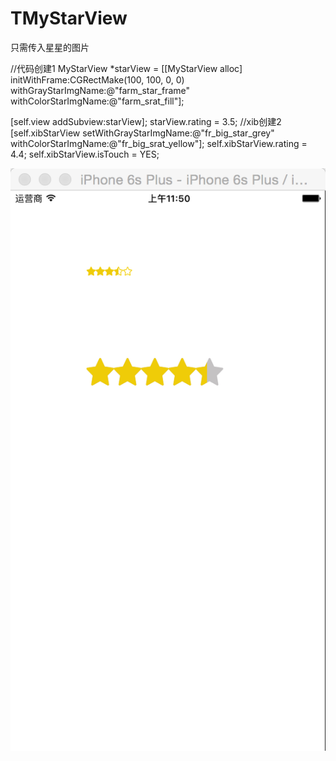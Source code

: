 # TMyStarView

只需传入星星的图片

//代码创建1
MyStarView *starView = [[MyStarView alloc] initWithFrame:CGRectMake(100, 100, 0, 0) withGrayStarImgName:@"farm_star_frame" withColorStarImgName:@"farm_srat_fill"];

[self.view addSubview:starView];
starView.rating = 3.5;
//xib创建2
[self.xibStarView setWithGrayStarImgName:@"fr_big_star_grey" withColorStarImgName:@"fr_big_srat_yellow"];
self.xibStarView.rating = 4.4;
self.xibStarView.isTouch = YES;


![image](https://github.com/tikeyc/TMyStarView/raw/master/ReadMe/screen.png)
